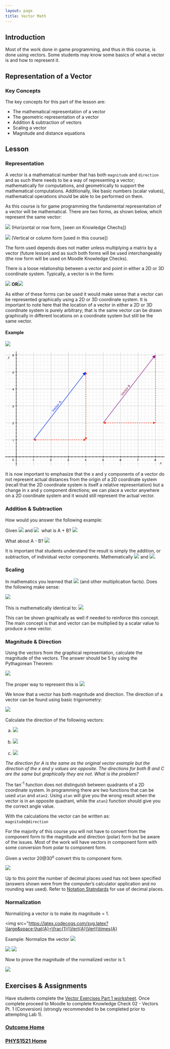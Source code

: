 ```yaml
---
layout: page
title: Vector Math
---
```

## Introduction
Most of the work done in game programming, and thus in this course, is done using vectors. Some students may know some basics of what a vector is and how to represent it. 

## Representation of a Vector
### Key Concepts
The key concepts for this part of the lesson are:
* The mathematical representation of a vector
* The geometric representation of a vector
* Addition & subtraction of vectors
* Scaling a vector
* Magnitude and distance equations

## Lesson
### Representation
A vector is a mathematical number that has both `magnitude` and `direction` and as such there needs to be a way of representing a vector; mathematically for computations, and geometrically to support the mathematical computations.
Additionally, like basic numbers (scalar values), mathematical operations should be able to be performed on them.

As this course is for game programming the fundamental representation of a vector will be mathematical. There are two forms, as shown below, which represent the same vector:

<img src="https://latex.codecogs.com/svg.latex?\large&space;V=\left[\begin{array}{ccc}2 & 3 & -1\end{array}\right]"/>&nbsp;(Horizontal or row form, [seen on Knowledge Chechs])

<img src="https://latex.codecogs.com/svg.latex?\large&space;V=\left[\begin{array}{c}2 \\ 3 \\ -1\end{array}\right]"/>&nbsp;(Vertical or column form [used in this course])

The form used depends does not matter unless multiplying a matrix by a vector (future lesson) and as such both forms will be used interchangeably (the row form will be used on Moodle Knowledge Checks).

There is a loose relationship between a vector and point in either a 2D or 3D coordinate system. Typically, a vector is in the form:

<img src="https://latex.codecogs.com/svg.latex?\large&space;V=\left[\begin{array}{ccc}V_{x} & V_{y} & V_{z}\end{array}\right]"/>&nbsp;<b>OR</b><img src="https://latex.codecogs.com/svg.latex?\large&space;V=\left[\begin{array}{c}V_{x} \\ V_{y} \\ V_{z}\end{array}\right]"/>

As either of these forms can be used it would make sense that a vector can be represented graphically using a 2D or 3D coordinate system. It is important to note here that the location of a vector in either a 2D or 3D coordinate system is purely arbitrary; that is the same vector can be drawn graphically in different locations on a coordinate system but still be the same vector.

#### Example
<img src="https://latex.codecogs.com/svg.latex?\large&space;A=\left[\begin{array}{c}3 \\ 4\end{array}\right]=B=\left[\begin{array}{c}3 \\ 4\end{array}\right]"/>

![2d-vector-graph](files/2d-vector-graph.jpg)

It is now important to emphasize that the x and y components of a vector do not represent actual distances from the origin of a 2D coordinate system (recall that the 2D coordinate system is itself a relative representation) but a change in x and y component directions; we can place a vector anywhere on a 2D coordinate system and it would still represent the actual vector.

### Addition & Subtraction
How would you answer the following example:

Given <img src="https://latex.codecogs.com/svg.latex?\large&space;A=\left[\begin{array}{c}2 \\ -4\end{array}\right]"/>&nbsp;and <img src="https://latex.codecogs.com/svg.latex?\large&space;B=\left[\begin{array}{c}-3 \\ 5\end{array}\right]"/>&nbsp; what is A + B? <img src="https://latex.codecogs.com/svg.latex?\large&space;A+B=\left[\begin{array}{c}2 + (-3) \\ (-4) + 5\end{array}\right]=\left[\begin{array}{c}-1 \\ 1\end{array}\right]"/>


What about A - B? <img src="https://latex.codecogs.com/svg.latex?\large&space;A-B=\left[\begin{array}{c}2 - (-3) \\ (-4) - 5\end{array}\right]=\left[\begin{array}{c}5 \\ -9\end{array}\right]"/>

It is important that students understand the result is simply the addition, or subtraction, of individual vector components. Mathematically <img src="https://latex.codecogs.com/svg.latex?\large&space;A+B=B+A"/> and <img src="https://latex.codecogs.com/svg.latex?\large&space;A-B\neq{B-A}"/>.

### Scaling
In mathematics you learned that <img src="https://latex.codecogs.com/svg.latex?\large&space;2x3=6"/> (and other multiplication facts). Does the following make sense:

<img src="https://latex.codecogs.com/svg.latex?\large&space;2\times{\left[\begin{array}{c}3 \\ -1\end{array}\right]=\left[\begin{array}{c}6 \\ -2\end{array}\right]}"/>

This is mathematically identical to:
<img src="https://latex.codecogs.com/svg.latex?\large&space;\left[\begin{array}{c}3 \\ -1\end{array}\right]+\left[\begin{array}{c}3 \\ -1\end{array}\right]=\left[\begin{array}{c}6 \\ -2\end{array}\right]"/>

This can be shown graphically as well if needed to reinforce this concept. The main concept is that and vector can be multiplied by a scalar value to produce a new vector.

### Magnitude & Direction
Using the vectors from the graphical representation, calculate the magnitude of the vectors. The answer should be 5 by using the Pythagorean Theorem:

<img src="https://latex.codecogs.com/svg.latex?\large&space;magnitude=\sqrt{3^2+4^2}=5"/>

The proper way to represent this is <img src="https://latex.codecogs.com/svg.latex?\large&space;\Vert{A}\Vert=5"/>

We know that a vector has both magnitude and direction. The direction of a vector can be found using basic trigonometry:

<img src="https://latex.codecogs.com/svg.latex?\large&space;direction=tan^{-1}\left(\frac{opposite}{adjacent}\right)=tan^{-1}\left(\frac{4}{3}\right)=53.130102354155978703144387440907^{o}"/>

Calculate the direction of the following vectors:

<ol type="a">
    <li><img src="https://latex.codecogs.com/svg.latex?\large&space;A=\left[\begin{array}{c}-3 \\ -4\end{array}\right]"/><br><br></li>
    <li><img src="https://latex.codecogs.com/svg.latex?\large&space;A=\left[\begin{array}{c}3 \\ -4\end{array}\right]"/><br><br></li>
    <li><img src="https://latex.codecogs.com/svg.latex?\large&space;A=\left[\begin{array}{c}-3 \\ 4\end{array}\right]"/></li>
</ol>

_The direction for A is the same as the original vector example but the direction of the x and y values are opposite. The directions for both B and C are the same but graphically they are not. What is the problem?_

The tan<sup>-1</sup> function does not distinguish between quadrants of a 2D coordinate system. In programming there are two functions that can be used `atan` and `atan2`. Using `atan` will give you the wrong result when the vector is in an opposite quadrant, while the `atan2` function should give you the correct angle value.

With the calculations the vector can be written as:<br>
`magnitude@direction`

For the majority of this course you will not have to convert from the component form to the magnitude and direction (polar) form but be aware of the issues. Most of the work will have vectors in component form with some conversion from polar to component form.

Given a vector 20@30<sup>o</sup> convert this to component form.

<img src="https://latex.codecogs.com/svg.latex?\large&space;20@30^{o}=\left[\begin{array}{c}20cos(30) \\ 20sin(30)\end{array}\right]=\left[\begin{array}{c}17.320508075688772935274463415059 \\ 10\end{array}\right]"/>

Up to this point the number of decimal places used has not been specified (answers shown were from the computer’s calculator application and no rounding was used). Refer to [Notation Statndards](../notation-standards.md) for use of decimal places.

### Normalization
Normalizing a vector is to make its magnitude = 1.

<img src="https://latex.codecogs.com/svg.latex?\large&space;\hat{A}=\frac{1}{\Vert{A}\Vert}\times{A}

Example: Normalize the vector <img src="https://latex.codecogs.com/svg.latex?\large&space;A=\left[\begin{array}{c}3 \\ 4\end{array}\right]"/>

<img src="https://latex.codecogs.com/svg.latex?\large&space;\Vert{A}\Vert=\sqrt{3^2+4^2}=5"/>

<img src="https://latex.codecogs.com/svg.latex?\large&space;\hat{A}=\frac{1}{\Vert{A}\Vert}\times{A}=\frac{1}{5}\left[\begin{array}{c}3 \\ 4\end{array}\right]=\left[\begin{array}{c}\frac{3}{5} \\ \frac{4}{5}\end{array}\right]=\left[\begin{array}{c}0.6 \\ 0.8\end{array}\right]"/>

Now to prove the magnitude of the normalized vector is 1.

<img src="https://latex.codecogs.com/svg.latex?\large&space;\Vert{\hat{A}}\Vert=\Vert{\left[\begin{array}{c}0.6 \\ 0.8\end{array}\right]}\Vert=0.6^2+0.8^2=0.36+0.64=1"/>

## Exercises & Assignments
Have students complete the [Vector Exercises Part 1 worksheet](vector-worksheet-1.md). Once complete proceed to Moodle to complete Knowledge Check 02 - Vectors Pt. 1 (Conversion) (strongly recommended to be completed prior to attempting Lab 1).

### [Outcome Home](outcome1.md)
### [PHYS1521 Home](../)